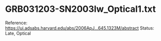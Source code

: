# GRB031203-SN2003lw_Optical1.txt

Reference: https://ui.adsabs.harvard.edu/abs/2006ApJ...645.1323M/abstract
Status: Late, Optical